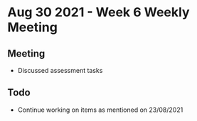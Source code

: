 # Aug 30 2021 - Week 6 Weekly Meeting

## Meeting

* Discussed assessment tasks

## Todo

* Continue working on items as mentioned on 23/08/2021
